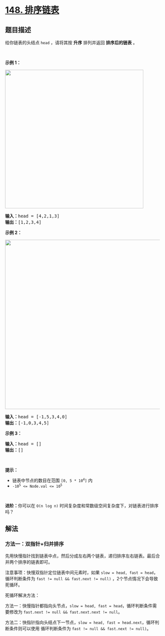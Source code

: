 # [148. 排序链表](https://leetcode.cn/problems/sort-list)

## 题目描述

<!-- 这里写题目描述 -->

<p>给你链表的头结点&nbsp;<code>head</code>&nbsp;，请将其按 <strong>升序</strong> 排列并返回 <strong>排序后的链表</strong> 。</p>

<ul>
</ul>

<p>&nbsp;</p>

<p><strong>示例 1：</strong></p>
<img alt="" src="https://assets.leetcode.com/uploads/2020/09/14/sort_list_1.jpg" style="width: 450px;" />
<pre>
<b>输入：</b>head = [4,2,1,3]
<b>输出：</b>[1,2,3,4]
</pre>

<p><strong>示例 2：</strong></p>
<img alt="" src="https://assets.leetcode.com/uploads/2020/09/14/sort_list_2.jpg" style="width: 550px;" />
<pre>
<b>输入：</b>head = [-1,5,3,4,0]
<b>输出：</b>[-1,0,3,4,5]
</pre>

<p><strong>示例 3：</strong></p>

<pre>
<b>输入：</b>head = []
<b>输出：</b>[]
</pre>

<p>&nbsp;</p>

<p><b>提示：</b></p>

<ul>
	<li>链表中节点的数目在范围&nbsp;<code>[0, 5 * 10<sup>4</sup>]</code>&nbsp;内</li>
	<li><code>-10<sup>5</sup>&nbsp;&lt;= Node.val &lt;= 10<sup>5</sup></code></li>
</ul>

<p>&nbsp;</p>

<p><b>进阶：</b>你可以在&nbsp;<code>O(n&nbsp;log&nbsp;n)</code> 时间复杂度和常数级空间复杂度下，对链表进行排序吗？</p>

## 解法

<!-- 这里可写通用的实现逻辑 -->

### 方法一：双指针+归并排序

先用快慢指针找到链表中点，然后分成左右两个链表，递归排序左右链表。最后合并两个排序的链表即可。


注意事项：快慢双指针定位链表中间元素时，如果 `slow = head, fast = head`，循环判断条件为 `fast != null && fast.next != null)` ，2个节点情况下会导致死循环。

死循环解决方法：

方法一：快慢指针都指向头节点，`slow = head, fast = head`，循环判断条件需要修改为 `fast.next != null && fast.next.next != null`。

方法二：快指针指向头结点下一节点，`slow = head, fast = head.next`，循环判断条件则可以使用 循环判断条件为 `fast != null && fast.next != null)`。